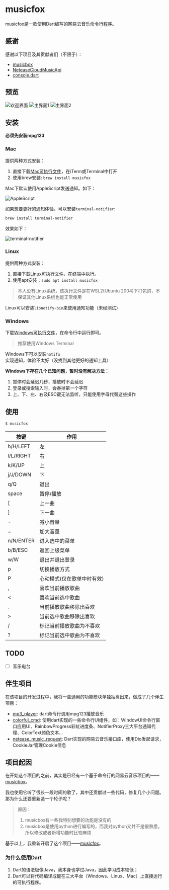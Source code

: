 # musicfox

musicfox是一款使用Dart编写的网易云音乐命令行程序。

## 感谢

感谢以下项目及其贡献者们（不限于）：

* [musicbox](https://github.com/darknessomi/musicbox)
* [NeteaseCloudMusicApi](https://github.com/Binaryify/NeteaseCloudMusicApi)
* [console.dart](https://github.com/DirectMyFile/console.dart)

## 预览

![欢迎界面](./preview/preview0.png)
![主界面1](./preview/preview1.png)
![主界面2](./preview/preview2.png)


## 安装

**必须先安装mpg123**

### Mac

提供两种方式安装：

1. 直接下载[Mac可执行文件](./bin/musicfox.mac)，在iTerm或Terminal中打开
2. 使用brew安装: `brew install musicfox` 

Mac下默认使用AppleScript发送通知。如下：

![AppleScript](./preview/AppleScript.png)


如果想要更好的通知体验，可以安装`terminal-notifier`:

```sh
brew install terminal-notifier
```

效果如下：

![terminal-notifier](./preview/terminal-notifier.png)

### Linux

提供两种方式安装：

1. 直接下载[Linux可执行文件](./bin/musicfox.ubuntu)，在终端中执行。
2. 使用apt安装：`sudo apt install musicfox`

> 本人没有Linux系统，该执行文件是在WSL2(Ubuntu 2004)下打包的，不保证其他Linux系统也能正常使用

Linux可以安装`libnotify-bin`来使用通知功能（未经测试）

### Windows

下载[Windows可执行文件](./bin/musicfox.win)，在命令行中运行即可。

> 推荐使用Windows Terminal

Windows下可以安装`notifu`实现通知，体验不太好（没找到其他更好的通知工具）

**Windows下存在几个已知问题，暂时没有解决方法：**
1. 暂停时会延迟几秒，播放时不会延迟
2. 登录或搜索输入时，会吞掉第一个字符
3. 上、下、左、右及ESC键无法监听，只能使用字母代替这些操作

## 使用

```sh
$ musicfox
```

| 按键 | 作用 |
| --- | --- |
| h/H/LEFT | 左 |
| l/L/RIGHT | 右 |
| k/K/UP | 上 |
| j/J/DOWN | 下 |
| q/Q | 退出 |
| space | 暂停/播放 |
| [ | 上一曲 |
| ] | 下一曲 |
| - | 减小音量 |
| = | 加大音量 |
| n/N/ENTER | 进入选中的菜单 |
| b/B/ESC | 返回上级菜单 |
| w/W | 退出并退出登录 |
| p | 切换播放方式 |
| P | 心动模式(仅在歌单中时有效) |
| , | 喜欢当前播放歌曲 |
| < | 喜欢当前选中歌曲 |
| . | 当前播放歌曲移除出喜欢 |
| > | 当前选中歌曲移除出喜欢 |
| / | 标记当前播放歌曲为不喜欢 |
| ? | 标记当前选中歌曲为不喜欢 |

## TODO

* [ ] 音乐电台

## 伴生项目

在该项目的开发过程中，我将一些通用的功能模块单独抽离出来，做成了几个伴生项目：

* [mp3_player](https://github.com/AlanAlbert/mp3_player): dart命令行调用mpg123播放音乐
* [colorful_cmd](https://github.com/AlanAlbert/colorful_cmd): 使用dart实现的一些命令行UI组件，如：WIndowUI命令行窗口应用UI、RainbowProgress彩虹进度条、NotifierProxy三大平台通知代理、ColorText颜色文本...
* [netease_music_request](https://github.com/AlanAlbert/netease_music_request): Dart实现的网易云音乐接口库，使用Dio发起请求，CookieJar管理Cookie信息


## 项目起因

在开始这个项目的之前，其实是已经有一个基于命令行的网易云音乐项目的——[musicbox](https://github.com/darknessomi/musicbox)。

我也使用它听了很长一段时间的歌了，其中还贡献过一些代码，修复几个小问题。那为什么还要重新造一个轮子呢？

> 原因：
> 1. musicbox有一些我特别想要的功能是没有的
> 2. musicbox是使用python进行编写的，而我对python又并不是很熟悉，所以修改或者新增功能时比较麻烦

基于以上，我重新开启了这个项目——[musicfox](https://github.com/AlanAlbert/musicfox)。

### 为什么使用Dart

1. Dart的语法极像Java，我本身也学过Java，因此学习成本较低；
2. Dart可以将代码编译成能在三大平台（Windows、Linux、Mac）上直接运行的可执行程序。

